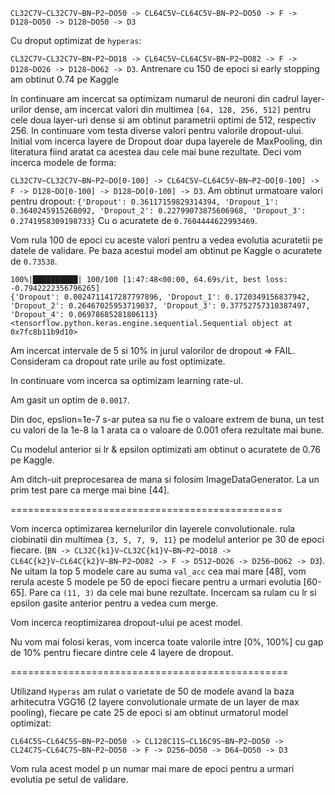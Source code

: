 `CL32C7V~CL32C7V~BN~P2~DO50 -> CL64C5V~CL64C5V~BN~P2~DO50 -> F -> D128~DO50 -> D128~DO50 -> D3`

Cu droput optimizat de `hyperas`:

`CL32C7V~CL32C7V~BN~P2~DO18 -> CL64C5V~CL64C5V~BN~P2~DO82 -> F -> D128~DO26 -> D128~DO62 -> D3`. Antrenare cu 150 de epoci si early stopping am obtinut 0.74 pe Kaggle

In continuare am incercat sa optimizam numarul de neuroni din cadrul layer-urilor dense, am incercat valori din multimea `[64, 128, 256, 512]` pentru cele doua layer-uri dense si am obtinut parametrii optimi de 512, respectiv 256. In continuare vom testa diverse valori pentru valorile dropout-ului. Initial vom incerca layere de Dropout doar dupa layerele de MaxPooling, din literatura fiind aratat ca acestea dau cele mai bune rezultate. Deci vom incerca modele de forma:

`CL32C7V~CL32C7V~BN~P2~DO[0-100] -> CL64C5V~CL64C5V~BN~P2~DO[0-100] -> F -> D128~DO[0-100] -> D128~DO[0-100] -> D3`. Am obtinut urmatoare valori pentru dropout: `{'Dropout': 0.36117159829314394, 'Dropout_1': 0.3640245915268092, 'Dropout_2': 0.22799073875606968, 'Dropout_3': 0.2741958309198733}` Cu o acuratete de `0.7604444622993469`.

Vom rula 100 de epoci cu aceste valori pentru a vedea evolutia acuratetii pe datele de validare. Pe baza acestui model am obtinut pe Kaggle o acuratete de `0.73538`.

```
100%|██████████| 100/100 [1:47:48<00:00, 64.69s/it, best loss: -0.7942222356796265]
{'Dropout': 0.0024711417287797896, 'Dropout_1': 0.1720349156837942, 'Dropout_2': 0.26467025953719037, 'Dropout_3': 0.37752757310387497, 'Dropout_4': 0.06978685281806113} <tensorflow.python.keras.engine.sequential.Sequential object at 0x7fc8b11b9d10>
```

Am incercat intervale de 5 si 10% in jurul valorilor de dropout => FAIL. Consideram ca dropout rate urile au fost optimizate.

In continuare vom incerca sa optimizam learning rate-ul.

Am gasit un optim de `0.0017`.

Din doc, epslion=1e-7 s-ar putea sa nu fie o valoare extrem de buna, un test cu valori de la 1e-8 la 1 arata ca o valoare de 0.001 ofera rezultate mai bune.

Cu modelul anterior si lr & epsilon optimizati am obtinut o acuratete de 0.76 pe Kaggle.

Am ditch-uit preprocesarea de mana si folosim ImageDataGenerator. La un prim test pare ca merge mai bine [44].



===============================================

Vom incerca optimizarea kernelurilor din layerele convolutionale. rula ciobinatii din multimea `{3, 5, 7, 9, 11}` pe modelul anterior pe 30 de epoci fiecare. (`BN -> CL32C{k1}V~CL32C{k1}V~BN~P2~DO18 -> CL64C{k2}V~CL64C{k2}V~BN~P2~DO82 -> F -> D512~DO26 -> D256~DO62 -> D3`). Ne uitam la top 5 modele care au suma `val_acc` cea mai mare [48], vom rerula aceste 5 modele pe 50 de epoci fiecare pentru a urmari evolutia [60-65]. Pare ca `(11, 3)` da cele mai bune rezultate. Incercam sa rulam cu lr si epsilon gasite anterior pentru a vedea cum merge.

Vom incerca reoptimizarea dropout-ului pe acest model.

Nu vom mai folosi keras, vom incerca toate valorile intre [0%, 100%] cu gap de 10% pentru fiecare dintre cele 4 layere de dropout.



================================================

Utilizand `Hyperas` am rulat o varietate de 50 de modele avand la baza arhitecutra VGG16 (2 layere convolutionale urmate de un layer de max pooling), fiecare pe cate 25 de epoci si am obtinut urmatorul model optimizat:

`CL64C5S~CL64C5S~BN~P2~DO50 -> CL128C11S~CL16C9S~BN~P2~DO50 -> CL24C7S~CL64C7S~BN~P2~DO50 -> F -> D256~DO50 -> D64~DO50 -> D3 `

Vom rula acest model p un numar mai mare de epoci pentru a urmari evolutia pe setul de validare.